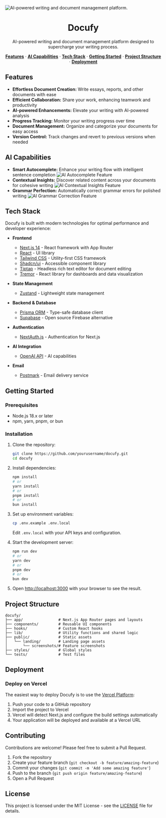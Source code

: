 <img alt="AI-powered writing and document management platform." src="./public/landing/screenshots/secondary-feature.jpeg">
<h1 align="center">Docufy</h1>

<p align="center">
  AI-powered writing and document management platform designed to supercharge your writing process.
</p>

<p align="center">
  <a href="#features"><strong>Features</strong></a> ·
  <a href="#ai-capabilities"><strong>AI Capabilities</strong></a> ·
  <a href="#tech-stack"><strong>Tech Stack</strong></a> ·
  <a href="#getting-started"><strong>Getting Started</strong></a> ·
  <a href="#project-structure"><strong>Project Structure</strong></a> ·
  <a href="#deployment"><strong>Deployment</strong></a>
</p>

## Features

- **Effortless Document Creation:** Write essays, reports, and other documents with ease
- **Efficient Collaboration:** Share your work, enhancing teamwork and productivity
- **AI-powered Enhancements:** Elevate your writing with AI-powered analysis
- **Progress Tracking:** Monitor your writing progress over time
- **Document Management:** Organize and categorize your documents for easy access
- **Version Control:** Track changes and revert to previous versions when needed

## AI Capabilities

- **Smart Autocomplete:** Enhance your writing flow with intelligent sentence completion
  ![AI Autocomplete Feature](./public/landing/screenshots/primary-feature-completion.jpeg)
- **Contextual Insights:** Discover related content across your documents for cohesive writing
  ![AI Contextual Insights Feature](./public/landing/screenshots/primary-feature-context.jpeg)
- **Grammar Perfection:** Automatically correct grammar errors for polished writing
  ![AI Grammar Correction Feature](./public/landing/screenshots/primary-feature-grammar.jpeg)

## Tech Stack

Docufy is built with modern technologies for optimal performance and developer experience:

- **Frontend**

  - [Next.js 14](https://nextjs.org/) - React framework with App Router
  - [React](https://reactjs.org/) - UI library
  - [Tailwind CSS](https://tailwindcss.com/) - Utility-first CSS framework
  - [Shadcn/ui](https://ui.shadcn.com/) - Accessible component library
  - [Tiptap](https://tiptap.dev/) - Headless rich text editor for document editing
  - [Tremor](https://www.tremor.so/) - React library for dashboards and data visualization

- **State Management**

  - [Zustand](https://github.com/pmndrs/zustand) - Lightweight state management

- **Backend & Database**

  - [Prisma ORM](https://www.prisma.io/) - Type-safe database client
  - [Supabase](https://supabase.com/) - Open source Firebase alternative

- **Authentication**

  - [NextAuth.js](https://next-auth.js.org/) - Authentication for Next.js

- **AI Integration**

  - [OpenAI API](https://openai.com/api/) - AI capabilities

- **Email**
  - [Postmark](https://postmarkapp.com/) - Email delivery service

## Getting Started

### Prerequisites

- Node.js 18.x or later
- npm, yarn, pnpm, or bun

### Installation

1. Clone the repository:

   ```bash
   git clone https://github.com/yourusername/docufy.git
   cd docufy
   ```

2. Install dependencies:

   ```bash
   npm install
   # or
   yarn install
   # or
   pnpm install
   # or
   bun install
   ```

3. Set up environment variables:

   ```bash
   cp .env.example .env.local
   ```

   Edit `.env.local` with your API keys and configuration.

4. Start the development server:

   ```bash
   npm run dev
   # or
   yarn dev
   # or
   pnpm dev
   # or
   bun dev
   ```

5. Open [http://localhost:3000](http://localhost:3000) with your browser to see the result.

## Project Structure

```
docufy/
├── app/                # Next.js App Router pages and layouts
├── components/         # Reusable UI components
├── hooks/              # Custom React hooks
├── lib/                # Utility functions and shared logic
├── public/             # Static assets
│   └── landing/        # Landing page assets
│       └── screenshots/# Feature screenshots
├── styles/             # Global styles
└── tests/              # Test files
```

## Deployment

### Deploy on Vercel

The easiest way to deploy Docufy is to use the [Vercel Platform](https://vercel.com/new):

1. Push your code to a GitHub repository
2. Import the project to Vercel
3. Vercel will detect Next.js and configure the build settings automatically
4. Your application will be deployed and available at a Vercel URL

## Contributing

Contributions are welcome! Please feel free to submit a Pull Request.

1. Fork the repository
2. Create your feature branch (`git checkout -b feature/amazing-feature`)
3. Commit your changes (`git commit -m 'Add some amazing feature'`)
4. Push to the branch (`git push origin feature/amazing-feature`)
5. Open a Pull Request

## License

This project is licensed under the MIT License - see the [LICENSE](./LICENSE) file for details.
